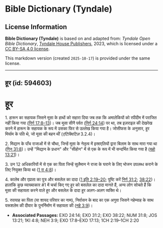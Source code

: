 # Bible Dictionary (Tyndale)

## License Information

**Bible Dictionary (Tyndale)** is based on and adapted from: _Tyndale Open Bible Dictionary_, [Tyndale House Publishers](https://tyndaleopenresources.com/), 2023, which is licensed under a [CC BY-SA 4.0 license](https://creativecommons.org/licenses/by-sa/4.0/legalcode.en).

This markdown version (created `2025-10-17`) is provided under the same license.



--------------------------------

## हूर (id: 594603)

हूर
===

1\. हारून का सहायक जिसने मूसा के हाथों को सहारा दिया जब तक कि अमालेकियों को रपीदीम में पराजित नहीं किया गया ([निर्ग 17:8–13](https://ref.ly/Exod17:8-Exod17:13))। जब मूसा सीनै पर्वत ([निर्ग 24:14](https://ref.ly/Exod24:14)) पर था, तब इज़राइल की देखरेख करने में हारून के सहायक के रूप में उसका फिर से उल्लेख किया गया है। जोसीफस के अनुसार, हूर मिर्याम के पति थे, जो मूसा की बहन थीं (*एंटिक्विटिज़* 3\.2\.4\)।

2\. मिद्यान के पाँच राजाओं में से चौथा, जिन्हें मूसा के नेतृत्व में इस्राएलियों द्वारा बिलाम के साथ मारा गया था ([गिन 31:8](https://ref.ly/Num31:8))। उन्हें "मिद्यान के प्रधान" और "सीहोन" में से एक के रूप में भी सन्दर्भित किया गया है ([यहो 13:21](https://ref.ly/Josh13:21))।

3\. उन 12 अधिकारियों में से एक का पिता जिन्हें सुलैमान ने राजा के घराने के लिए भोजन उपलब्ध कराने के लिए नियुक्त किया था ([1 रा 4:8](https://ref.ly/1Kgs4:8))।

4\. कालेब और एप्राता का पुत्र और बसलेल का दादा ([1 इति 2:19–20](https://ref.ly/1Chr2:19-1Chr2:20); पुष्टि करें [निर्ग 31:2](https://ref.ly/Exod31:2); [38:22](https://ref.ly/Exod38:22))। हालांकि कुछ व्याख्याकार \#1 में चर्चा किए गए हूर को बसलेल का दादा मानते हैं, अन्य लोग सोचते हैं कि मूसा की सहायता करने वाले हूर और बसलेल के दादा हूर अलग\-अलग व्यक्ति थे।

5\. रपायाह का पिता (या शायद परिवार का नाम), निर्वासन के बाद का एक अगुवा जिसने नहेम्याह के साथ यरूशलेम की दीवार के पुनर्निर्माण में सहायता की ([नहे 3:9](https://ref.ly/Neh3:9))।

* **Associated Passages:** EXO 24:14; EXO 31:2; EXO 38:22; NUM 31:8; JOS 13:21; 1KI 4:8; NEH 3:9; EXO 17:8–EXO 17:13; 1CH 2:19–1CH 2:20

